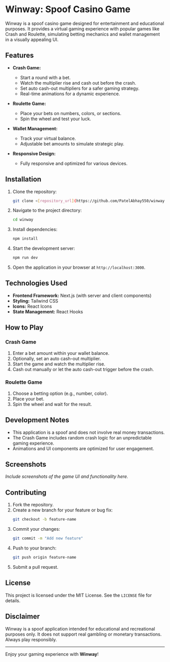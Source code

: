 # Winway: Spoof Casino Game

Winway is a spoof casino game designed for entertainment and educational purposes. It provides a virtual gaming experience with popular games like Crash and Roulette, simulating betting mechanics and wallet management in a visually appealing UI.

## Features

- **Crash Game:**

  - Start a round with a bet.
  - Watch the multiplier rise and cash out before the crash.
  - Set auto cash-out multipliers for a safer gaming strategy.
  - Real-time animations for a dynamic experience.

- **Roulette Game:**

  - Place your bets on numbers, colors, or sections.
  - Spin the wheel and test your luck.

- **Wallet Management:**

  - Track your virtual balance.
  - Adjustable bet amounts to simulate strategic play.

- **Responsive Design:**
  - Fully responsive and optimized for various devices.

## Installation

1. Clone the repository:

   ```bash
   git clone <[repository_url](https://github.com/PatelAbhay550/winway-spoof.git)>
   ```

2. Navigate to the project directory:

   ```bash
   cd winway
   ```

3. Install dependencies:

   ```bash
   npm install
   ```

4. Start the development server:

   ```bash
   npm run dev
   ```

5. Open the application in your browser at `http://localhost:3000`.

## Technologies Used

- **Frontend Framework:** Next.js (with server and client components)
- **Styling:** Tailwind CSS
- **Icons:** React Icons
- **State Management:** React Hooks

## How to Play

### Crash Game

1. Enter a bet amount within your wallet balance.
2. Optionally, set an auto cash-out multiplier.
3. Start the game and watch the multiplier rise.
4. Cash out manually or let the auto cash-out trigger before the crash.

### Roulette Game

1. Choose a betting option (e.g., number, color).
2. Place your bet.
3. Spin the wheel and wait for the result.

## Development Notes

- This application is a spoof and does not involve real money transactions.
- The Crash Game includes random crash logic for an unpredictable gaming experience.
- Animations and UI components are optimized for user engagement.

## Screenshots

_Include screenshots of the game UI and functionality here._

## Contributing

1. Fork the repository.
2. Create a new branch for your feature or bug fix:
   ```bash
   git checkout -b feature-name
   ```
3. Commit your changes:
   ```bash
   git commit -m "Add new feature"
   ```
4. Push to your branch:
   ```bash
   git push origin feature-name
   ```
5. Submit a pull request.

## License

This project is licensed under the MIT License. See the `LICENSE` file for details.

## Disclaimer

Winway is a spoof application intended for educational and recreational purposes only. It does not support real gambling or monetary transactions. Always play responsibly.

---

Enjoy your gaming experience with **Winway**!
